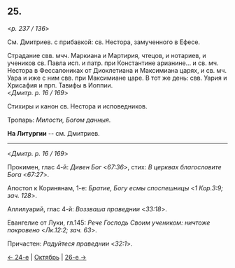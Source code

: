 
## 25.

<*p. 237 / 136*>

См. Дмитриев. с прибавкой: св. Нестора, замученного в Ефесе.  

Страдание свв. мчч. Маркиана и Мартирия, чтецов, и нотариев, и учеников св. Павла исп. и патр. при 
Константине арианине... и св. мч. Нестора в Фессалониках от Диоклетиана и Максимиана царях, 
и св. мч. Уара и иже с ним свв. при Максимиане царе.
В тот же день: свв. Уария и Хрисафия и прп. Тавифы в Иоппии.  
<*Дмитр. p. 16 / 169*>
 
Стихиры и канон св. Нестора и исповедников. 

Тропарь: *Милости, Богом данныя*. 

**На Литургии** -- см. Дмитриев. 

--- 

<*Дмитр. p. 16 / 169*>

Прокимен, глас 4-й: *Дивен Бог* <*67:36*>, стих: *В церквах благословите Бога* <*67:27*>. 

Апостол к Коринянам, 1-е: *Братие, Богу есмы споспешницы* <*1 Кор.3:9; зач. 128*>. 

Аллилуарий, глас 4-й: *Воззваша праведнии* <*33:18*>.  

Евангелие от Луки, гл.145: *Рече Господь Своим учеником: ничтоже покровено* <*Лк.12:2; зач. 63*>.

Причастен: *Радуйтеся праведнии* <*32:1*>. 
 
[← 24-е](10_24_GMT.ru.md) | [Октябрь](README.md#25-й) | [26-е →](10_26_GMT.ru.md)

